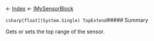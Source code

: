 ← [Index](Api-Index) ← [IMySensorBlock](Sandbox.ModAPI.Ingame.IMySensorBlock)

```csharp[float](System.Single) TopExtend```##### Summary

Gets or sets the top range of the sensor.

